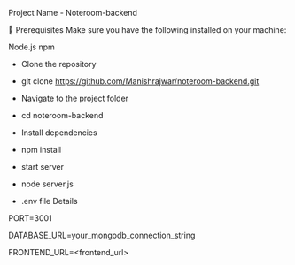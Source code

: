 Project Name - Noteroom-backend

🚀 Prerequisites
Make sure you have the following installed on your machine:

Node.js
npm

- Clone the repository
*  git clone https://github.com/Manishrajwar/noteroom-backend.git

- Navigate to the project folder
* cd noteroom-backend

- Install dependencies
* npm install

- start server
* node server.js

- .env file Details

PORT=3001

DATABASE_URL=your_mongodb_connection_string

FRONTEND_URL=<frontend_url>




